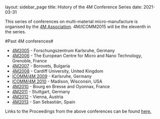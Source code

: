 layout: sidebar_page
title: History of the 4M Conference Series
date: 2021-03-31

This series of conferences on multi-material micro-manufacture is organised by the [4M Association](/node/1.html). 4M/ICOMM2015 will be the eleventh in the series.
<!--break-->
#Past 4M conferences#

 * [4M2005](http://www.4m-net.org/4M_Conference "4M2005 Conference") - Forschungszentrum Karlsruhe, Germany  
 * [4M2006](http://www.4m-net.org/Conference/4M2006 "4M2006 Conference") - The European Centre for Micro and Nano Technology, Grenoble, France  
 * [4M2007](http://www.4m-net.org/Conference/4M2007 "4M2007 Conference") - Borovets, Bulgaria  
 * [4M2008](http://www.4m-net.org/Conference/4M2008 "4M2008 Conference") - Cardiff University, United Kingdom
 * [ICOMM/4M 2009](/conference/200.html) - Karlsruhe, Germany
 * [ICOMM/4M 2010](http://www.conferencing.uwex.edu/conferences/ICOMM10) - Madison, Wisconsin, USA  
 * [4M2010](/conference/2010.html) - Bourg en Bresse and Oyonnax, France   
 * [4M2011](/conference/2011.html) - Stuttgart, Germany
 * [4M2012](/conference/2012.html) - Vienna, Austria
 * [4M2013](/conference/2013.html) - San Sebastián, Spain

Links to the Proceedings from the above conferences can be found [here.](/contents/4M-conference-serie.html)